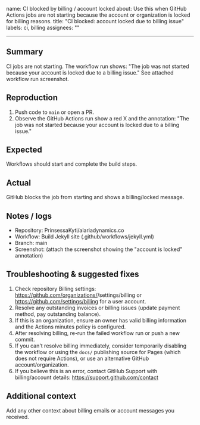 name: CI blocked by billing / account locked
about: Use this when GitHub Actions jobs are not starting because the account or organization is locked for billing reasons.
title: "CI blocked: account locked due to billing issue"
labels: ci, billing
assignees: ""

---

## Summary

CI jobs are not starting. The workflow run shows: "The job was not started because your account is locked due to a billing issue." See attached workflow run screenshot.

## Reproduction

1. Push code to `main` or open a PR.
2. Observe the GitHub Actions run show a red X and the annotation: "The job was not started because your account is locked due to a billing issue."

## Expected

Workflows should start and complete the build steps.

## Actual

GitHub blocks the job from starting and shows a billing/locked message.

## Notes / logs

- Repository: PrinsessaKyti/alariadynamics.co
- Workflow: Build Jekyll site (.github/workflows/jekyll.yml)
- Branch: main
- Screenshot: (attach the screenshot showing the "account is locked" annotation)

## Troubleshooting & suggested fixes

1. Check repository Billing settings: https://github.com/organizations/<your-org>/settings/billing or https://github.com/settings/billing for a user account.
2. Resolve any outstanding invoices or billing issues (update payment method, pay outstanding balance).
3. If this is an organization, ensure an owner has valid billing information and the Actions minutes policy is configured.
4. After resolving billing, re-run the failed workflow run or push a new commit.
5. If you can't resolve billing immediately, consider temporarily disabling the workflow or using the `docs/` publishing source for Pages (which does not require Actions), or use an alternative GitHub account/organization.
6. If you believe this is an error, contact GitHub Support with billing/account details: https://support.github.com/contact

## Additional context
Add any other context about billing emails or account messages you received.
